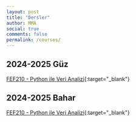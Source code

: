 ```yaml
---
layout: post
title: "Dersler"
author: MMA
social: true
comments: false
permalink: /courses/
---
```


## 2024-2025 Güz 
[FEF210 - Python ile Veri Analizi](/turkish/fef210_2425fall){:target="_blank"}

## 2024-2025 Bahar 
[FEF210 - Python ile Veri Analizi](/turkish/fef210_2425spring){:target="_blank"}
